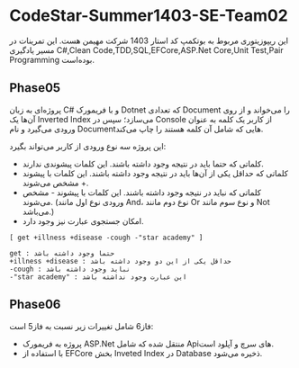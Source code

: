 # CodeStar-Summer1403-SE-Team02

این ریپوزیتوری مربوط به بوتکمپ کد استار 1403 شرکت مهیمن هست.
این تمرینات در مسیر یادگیری C#,Clean Code,TDD,SQL,EFCore,ASP.Net Core,Unit Test,Pair Programming بوده‌است.
## Phase05
پروژه‌ای به زبان C# و با فریمورک Dotnet که تعدادی Document را می‌خواند و از روی آن‌ها یک Inverted Index می‌سازد؛ سپس در Console از کاربر یک کلمه به عنوان ورودی می‌گیرد و نام Documentهایی که شامل آن کلمه هستند را چاپ می‌کند.

این پروژه سه نوع ورودی از کاربر می‌تواند بگیرد:
 + کلماتی که حتما باید در نتیجه وجود داشته باشند. این کلمات پیشوندی ندارند.
 + کلماتی که حداقل یکی از آن‌ها باید در نتیجه وجود داشته باشند. این کلمات با پیشوند + مشخص می‌شوند.
 + کلماتی که نباید در نتیجه وجود داشته باشند. این کلمات با پیشوند - مشخص می‌شوند.
(ورودی نوع اول مانند And، نوع دوم مانند Or و نوع سوم مانند Not می‌باشد.)
 + امکان جستجوی عبارت نیز وجود دارد.

  ```
 [ get +illness +disease -cough -"star academy" ]

get : حتما وجود داشته باشد
+illness +disease : حداقل یکی از این دو وجود داشته باشد
-cough : نباید وجود داشته باشد
-"star academy" : این عبارت وجود نداشته باشد
```


## Phase06
فاز6 شامل تغییرات زیر نسبت به فاز5 است:
+ پروژه به فریمورک ASP.Net منتقل شده که شامل Apiهای سرچ و آپلود است.
+ با استفاده از EFCore بخش Inveted Index در Database ذخیره می‌شود.
